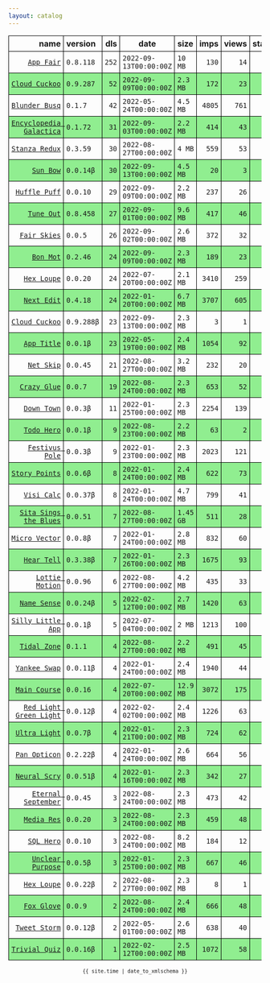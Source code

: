 ```yaml
---
layout: catalog
---
```


<style>
table {
    border-collapse: collapse;
}

td, th {
    border: 1px solid black;
    white-space: nowrap;
}

th, td {
    padding: 5px;
}

tr:nth-child(even) {
    background-color: Lightgreen;
}
</style>

| name | version | dls | date | size | imps | views | stars | issues | category |
| ---: | :------ | --: | ---- | :--- | ---: | ----: | -----:| -----: | :------- |
| [``App Fair``](https://appfair.app) | ``0.8.118`` | `252` | `2022-09-13T00:00:00Z` | `10 MB` | `130` | `14` | `29` | [``6``](https://github.com/App-Fair/App/issues) |  |
| [``Cloud Cuckoo``](https://Cloud-Cuckoo.github.io/App/) | ``0.9.287`` | `52` | `2022-09-09T00:00:00Z` | `2.3 MB` | `172` | `23` | `1` | `0` |  |
| [``Blunder Busq``](https://www.blunderbusq.app) | ``0.1.7`` | `42` | `2022-05-24T00:00:00Z` | `4.5 MB` | `4805` | `761` | `1` | `0` |  |
| [``Encyclopedia Galactica``](https://Encyclopedia-Galactica.github.io/App/) | ``0.1.72`` | `31` | `2022-09-03T00:00:00Z` | `2.2 MB` | `414` | `43` | `0` | `0` |  |
| [``Stanza Redux``](https://Stanza-Redux.github.io/App/) | ``0.3.59`` | `30` | `2022-08-27T00:00:00Z` | `4 MB` | `559` | `53` | `1` | `0` |  |
| [``Sun Bow``](http://Sun-Bow.github.io/App) | ``0.0.14β`` | `30` | `2022-09-13T00:00:00Z` | `4.5 MB` | `20` | `3` | `1` | `0` |  |
| [``Huffle Puff``](https://Huffle-Puff.github.io/App/) | ``0.0.10`` | `29` | `2022-09-09T00:00:00Z` | `2.2 MB` | `237` | `26` | `0` | `0` |  |
| [``Tune Out``](https://Tune-Out.github.io/App/) | ``0.8.458`` | `27` | `2022-09-01T00:00:00Z` | `9.6 MB` | `417` | `46` | `1` | `0` |  |
| [``Fair Skies``](http://Fair-Skies.github.io/App) | ``0.0.5`` | `26` | `2022-09-02T00:00:00Z` | `2.6 MB` | `372` | `32` | `0` | `0` |  |
| [``Bon Mot``](https://Bon-Mot.github.io/App/) | ``0.2.46`` | `24` | `2022-09-09T00:00:00Z` | `2.3 MB` | `189` | `23` | `1` | `0` |  |
| [``Hex Loupe``](https://Hex-Loupe.github.io/App/) | ``0.0.20`` | `24` | `2022-07-20T00:00:00Z` | `2.1 MB` | `3410` | `259` | `0` | `0` |  |
| [``Next Edit``](https://Next-Edit.github.io/App/) | ``0.4.18`` | `24` | `2022-01-20T00:00:00Z` | `6.7 MB` | `3707` | `605` | `0` | `0` |  |
| [``Cloud Cuckoo``](https://Cloud-Cuckoo.github.io/App/) | ``0.9.288β`` | `23` | `2022-09-13T00:00:00Z` | `2.3 MB` | `3` | `1` | `1` | `0` |  |
| [``App Title``](https://App-Title.github.io/App/) | ``0.0.1β`` | `23` | `2022-05-19T00:00:00Z` | `2.4 MB` | `1054` | `92` | `0` | `0` |  |
| [``Net Skip``](https://Net-Skip.github.io/App/) | ``0.0.45`` | `21` | `2022-08-27T00:00:00Z` | `3.2 MB` | `232` | `20` | `0` | `0` |  |
| [``Crazy Glue``](https://Crazy-Glue.github.io/App/) | ``0.0.7`` | `19` | `2022-08-24T00:00:00Z` | `2.3 MB` | `653` | `52` | `0` | `0` |  |
| [``Down Town``](https://Down-Town.github.io/App/) | ``0.0.3β`` | `11` | `2022-01-25T00:00:00Z` | `2.3 MB` | `2254` | `139` | `0` | `0` |  |
| [``Todo Hero``](http://appfair.net/#quick-start) | ``0.0.1β`` | `9` | `2022-08-23T00:00:00Z` | `2.2 MB` | `63` | `2` | `0` | `0` |  |
| [``Festivus Pole``](https://Festivus-Pole.github.io/App/) | ``0.0.3β`` | `9` | `2022-01-23T00:00:00Z` | `2.3 MB` | `2023` | `121` | `0` | `0` |  |
| [``Story Points``](https://Story-Points.github.io/App/) | ``0.0.6β`` | `8` | `2022-01-24T00:00:00Z` | `2.4 MB` | `622` | `73` | `0` | `0` |  |
| [``Visi Calc``](https://Visi-Calc.github.io/App/) | ``0.0.37β`` | `8` | `2022-01-24T00:00:00Z` | `4.7 MB` | `799` | `41` | `0` | `0` |  |
| [``Sita Sings the Blues``](https://Sita-Sings-the-Blues.github.io/App/) | ``0.0.51`` | `7` | `2022-08-27T00:00:00Z` | `1.45 GB` | `511` | `28` | `0` | `0` |  |
| [``Micro Vector``](https://Micro-Vector.github.io/App/) | ``0.0.8β`` | `7` | `2022-01-24T00:00:00Z` | `2.8 MB` | `832` | `60` | `0` | `0` |  |
| [``Hear Tell``](https://Hear-Tell.github.io/App/) | ``0.3.38β`` | `7` | `2022-01-26T00:00:00Z` | `2.3 MB` | `1675` | `93` | `0` | `0` |  |
| [``Lottie Motion``](https://Lottie-Motion.github.io/App/) | ``0.0.96`` | `6` | `2022-08-27T00:00:00Z` | `4.2 MB` | `435` | `33` | `0` | `0` |  |
| [``Name Sense``](https://Name-Sense.github.io/App/) | ``0.0.24β`` | `5` | `2022-02-12T00:00:00Z` | `2.7 MB` | `1420` | `63` | `0` | `0` |  |
| [``Silly Little App``](https://Silly-Little-App.github.io/App/) | ``0.0.1β`` | `5` | `2022-07-04T00:00:00Z` | `2 MB` | `1213` | `100` | `0` | `0` |  |
| [``Tidal Zone``](https://Tidal-Zone.github.io/App/) | ``0.1.1`` | `4` | `2022-08-27T00:00:00Z` | `2.2 MB` | `491` | `45` | `0` | `0` |  |
| [``Yankee Swap``](https://Yankee-Swap.github.io/App/) | ``0.0.11β`` | `4` | `2022-01-24T00:00:00Z` | `2.4 MB` | `1940` | `44` | `0` | `0` |  |
| [``Main Course``](https://Main-Course.github.io/App/) | ``0.0.16`` | `4` | `2022-07-20T00:00:00Z` | `12.9 MB` | `3072` | `175` | `0` | `0` |  |
| [``Red Light Green Light``](https://Red-Light-Green-Light.github.io/App/) | ``0.0.12β`` | `4` | `2022-02-02T00:00:00Z` | `2.4 MB` | `1226` | `63` | `0` | `0` |  |
| [``Ultra Light``](https://Ultra-Light.github.io/App/) | ``0.0.7β`` | `4` | `2022-01-21T00:00:00Z` | `2.3 MB` | `724` | `62` | `0` | `0` |  |
| [``Pan Opticon``](https://Pan-Opticon.github.io/App/) | ``0.2.22β`` | `4` | `2022-01-24T00:00:00Z` | `2.6 MB` | `664` | `56` | `0` | `0` |  |
| [``Neural Scry``](https://Neural-Scry.github.io/App/) | ``0.0.51β`` | `4` | `2022-01-16T00:00:00Z` | `2.3 MB` | `342` | `27` | `0` | `0` |  |
| [``Eternal September``](https://Eternal-September.github.io/App/) | ``0.0.45`` | `3` | `2022-08-24T00:00:00Z` | `2.3 MB` | `473` | `42` | `0` | `0` |  |
| [``Media Res``](https://Media-Res.github.io/App/) | ``0.0.20`` | `3` | `2022-08-24T00:00:00Z` | `2.3 MB` | `459` | `48` | `0` | `0` |  |
| [``SQL Hero``](https://SQL-Hero.github.io/App/) | ``0.0.10`` | `3` | `2022-08-24T00:00:00Z` | `8.2 MB` | `184` | `12` | `0` | `0` |  |
| [``Unclear Purpose``](https://Unclear-Purpose.github.io/App/) | ``0.0.5β`` | `3` | `2022-01-25T00:00:00Z` | `2.3 MB` | `667` | `46` | `0` | `0` |  |
| [``Hex Loupe``](https://Hex-Loupe.github.io/App/) | ``0.0.22β`` | `2` | `2022-08-27T00:00:00Z` | `2.3 MB` | `8` | `1` | `0` | `0` |  |
| [``Fox Glove``](https://Fox-Glove.github.io/App/) | ``0.0.9`` | `2` | `2022-08-24T00:00:00Z` | `2.4 MB` | `666` | `48` | `0` | `0` |  |
| [``Tweet Storm``](https://Tweet-Storm.github.io/App/) | ``0.0.12β`` | `2` | `2022-05-01T00:00:00Z` | `2.6 MB` | `638` | `40` | `0` | `0` |  |
| [``Trivial Quiz``](https://Trivial-Quiz.github.io/App/) | ``0.0.16β`` | `1` | `2022-02-12T00:00:00Z` | `2.5 MB` | `1072` | `58` | `0` | `0` |  |

<center><small><code>{{ site.time | date_to_xmlschema }}</code></small></center>

